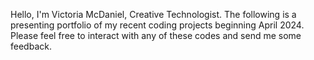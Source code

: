 Hello, I'm Victoria McDaniel, Creative Technologist.
The following is a presenting portfolio of my recent coding projects beginning April 2024.
Please feel free to interact with any of these codes and send me some feedback.

